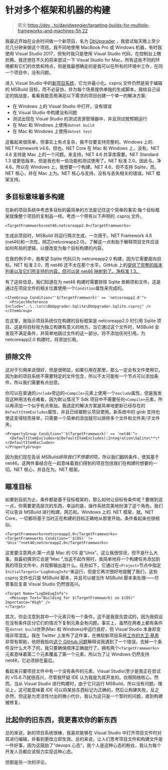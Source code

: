 # 针对多个框架和机器的构建

> 原文:[https://dev . to/davidwengier/targeting-builds-for-multiple-frameworks-and-machines-5h 22](https://dev.to/davidwengier/targeting-builds-for-multiple-frameworks-and-machines-5h22)

我最近开始在业余时间做一个新项目，名为 [DbUpgrader](http://github.com/davidwengier/dbupgrader) ，我尝试每天晚上至少花几分钟来做这个项目。我不同地使用 MacBook Pro 或 Windows 机器，有时我使用 Visual Studio 2017，但有时我只是使用 Visual Studio 代码，在控制台上瞎折腾。我还想在不久的将来尝试一下 Visual Studio for Mac。所有这些不同的环境都有它们的优势和特点，但是我最想确定的是我可以在所有的环境中工作，在同一个项目中，没有问题。

进入 Visual Studio 中的[新项目系统](https://github.com/dotnet/project-system)，它允许最小化。csproj 文件仍然是易于编辑的 MSBuild 目标，而不必妥协，并为每个场景提供单独的生成脚本。我给自己设定的挑战是，看看我能否用满足以下需求的项目创建一个单一的解决方案:

*   在 Windows 上的 Visual Studio 中打开，没有错误
*   在 Visual Studio 中构建没有问题
*   测试出现在 Visual Studio 的测试资源管理器中，并且测试按预期运行
*   在 Mac 和 Windows 上使用`dotnet build`
*   在 Mac 和 Windows 上使用`dotnet test`

这看起来很简单，但事实上有点复杂，我不仅要支持完整的。Windows 上的. NET Framework v4.6，但也。NET Core 在 Mac 和 Windows 上，没有。NET 4.6 支持是 Mac 上的一个问题。来支持。NET 4.6 共享库需要。NET Standard 1.3 或更低版本，但是我也有一些功能和测试使用了。NET 标准 2.0，因此与。净 4.6。所以在 Windows 上，我想要一个构建。NET 4.6，但不支持 Sqlite，而。NET 核心，并在 Mac 上为。NET 核心与支持，没有与丢失相关的错误。NET 框架支持。

## 多目标意味着多构建

在新的项目系统中考虑多目标的最简单的方法是记住这个简单的事实:每个目标框架就像整个项目的复制品一样。考虑一个带有以下声明的. csproj 文件。

```
<TargetFrameworks>net46;netcoreapp2.0</TargetFrameworks> 
```

生成此项目时，MSBuild 将运行两次生成，一次用于。NET Framework 4.6 (net46)和一次性。网芯(netcoreapp2.0)。了解这一点有助于解释项目文件应该如何布局的逻辑，以便改变为每个目标构建的内容。

在我的例子中，我希望 Sqlite 代码只为 netcoreapp2.0 构建，因为它需要面向目标。NET 标准 2.0，而 net46 还不太在那个水平。GitHub 上的[提供了完整的版本列表以及它们所支持的内容，但可以说 net46 映射到了。净标准 1.3。](https://github.com/dotnet/standard/blob/master/docs/versions.md)

有了这些信息，我们知道在为 net46 构建时需要排除 Sqlite 依赖项和文件，这是通过在项目文件的相关位置使用一个`Condition`属性来完成的。

```
<ItemGroup Condition="'$(TargetFramework)' == 'netcoreapp2.0'">
  <ProjectReference Include="..\..\src\DbUpgrader.Sqlite\DbUpgrader.Sqlite.csproj" />
</ItemGroup> 
```

在这里，我指示项目系统仅在构建的目标框架是 netcoreapp2.0 时引用 Sqlite 项目。这是将目标视为独立构建有意义的地方。当它通过这个文件时，MSBuild 会发现不满足条件，并简单地跳过文件的这一部分。将不添加任何引用。为 netcoreapp2.0 构建时，将添加引用。

## 排除文件

这对于引用来说很好，但是很明显，如果引用在那里，那么一定会有文件使用它。因为新的项目系统不需要特定的文件包含，所以不太可能有一个节点可以添加条件，所以我们需要有点创意。

你可以在普通的`include`旁边的`<Compile>`元素上使用一个`exclude`属性，但是我发现这种用法有点难看，因为默认情况下 Sdk 项目中不需要任何`<Compile>`元素，所以再添加一个似乎有点笨拙。我选定的解决方案是简单地更新已经存在的`DefaultItemExcludes`属性，并且已经被默认项目使用。新系统中的 glob 支持也使这变得轻而易举，只需要一个简单的添加就可以排除多个文件和文件夹/子文件夹。

```
<PropertyGroup Condition="'$(TargetFramework)' == 'net46'">
  <DefaultItemExcludes>$(DefaultItemExcludes);Integration\Sqlite\**\*</DefaultItemExcludes>
</PropertyGroup> 
```

因为我们现在告诉 MSBuild*排除我们不想要的*项，所以我们翻转条件，使其基于 net46。这两件事结合在一起意味着我们得到的项目包括我们在构建时想要的一切。NET 核心，并且在为。NET 框架。

## 瞄准目标

如果到目前为止，条件都是基于目标框架的，那么如何让目标有条件呢？要做到这一点，你需要更高层次的东西，幸运的是，操作系统完美地扮演了这个角色。我们可以告诉 MSBuild 进行构建。网芯和。Windows 上的. NET 框架，就。NET Core，一切都将基于当时正在构建的目标正确地从那里开始。条件看起来也很相似。

```
<TargetFrameworks>netcoreapp2.0</TargetFrameworks>
<TargetFrameworks Condition="'$(OS)' != 'Unix'">net46;netcoreapp2.0</TargetFrameworks> 
```

这里要注意两点:第一点是 Mac 的 OS 是“Unix”。这让我很惊讶，但不是什么大事。我最初猜测它会是“Mac ”,当这不起作用时，我简单地将一个构建任务添加到我的项目文件中，并观察输出是什么。任务如下，它通过在`<Project>`节点中指定`InitialTargets="LogDebugInfo"`来运行，但是它再次很好地提醒了我们，这些 csproj 文件也只是 MSBuild 脚本，并且可以被当作 MSBuild 脚本来处理——尽管事后复查 Visual Studio 仍然很高兴。

```
<Target Name="LogDebugInfo">
  <Message Text="Building for $(TargetFramework) on $(OS)" Importance="High" />
</Target> 
```

其次，你会注意到其中一个元素只有一个条件。这不是我首先尝试的，因为我假设在没有条件区分它们的情况下复制元素会有问题。事实上，虽然在两者上都有条件在`dotnet build`世界(Mac 和 Windows)中运行良好，但 Visual Studio 本身却变得非常混乱。我在 Twitter 上发布了这件事，在微软新项目系统[工作的](https://twitter.com/davkean/status/987820416579223552)[大卫·基恩](https://twitter.com/davkean)非常有帮助，他把我指向[这个 GitHub 问题](https://github.com/dotnet/project-system/issues/1829)解释说我遇到了一个错误。去掉一个条件没什么大不了的，我只要确保顺序正确就行了。拥有两个`<TargetFrameworks>`元素意味着第二个元素覆盖了第一个元素，所以为了让 Windows 仍然支持 net46，它必须排在最后。

看起来只要项目文件中有一个没有条件的元素，Visual Studio(至少是我正在尝试的 v15.6.7)就很高兴，尽管我怀疑 IDE 认为我是为其开发的。仅限网络核心。然而，当从 Visual Studio 进行构建时，由于它只运行 MSBuild，所以没有问题。理论上，这可能意味着 IDE 可以将某些东西标记为正确的，然后让构建失败，反之亦然，但这是为灵活性付出的微小代价，我认为这只是一个暂时的问题，直到构建被修复。

## 比起你的旧东西，我更喜欢你的新东西

总的来说，新的项目系统很棒，我喜欢能够在 Visual Studio 中打开项目文件时对其进行编辑，并看到更改立即生效。总的来说，让人们思考项目文件和构建文件是一件好事，因为这鼓励了“devops 心态”，我个人是这种心态的粉丝，我认为每个开发人员都应该努力实现这种心态。

但那是另一次的评论。